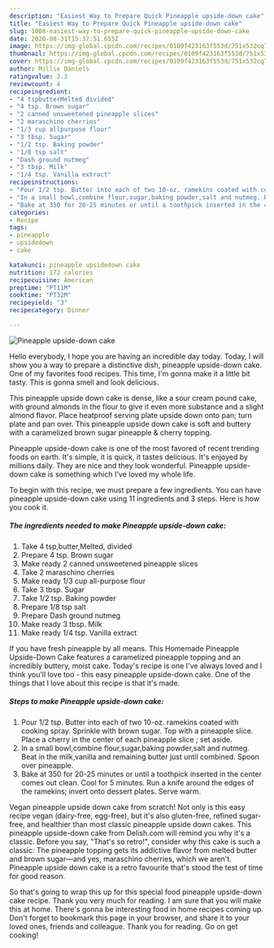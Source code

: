 ```yaml
---
description: "Easiest Way to Prepare Quick Pineapple upside-down cake"
title: "Easiest Way to Prepare Quick Pineapple upside-down cake"
slug: 1008-easiest-way-to-prepare-quick-pineapple-upside-down-cake
date: 2020-08-31T15:37:51.655Z
image: https://img-global.cpcdn.com/recipes/0109f423163f553d/751x532cq70/pineapple-upside-down-cake-recipe-main-photo.jpg
thumbnail: https://img-global.cpcdn.com/recipes/0109f423163f553d/751x532cq70/pineapple-upside-down-cake-recipe-main-photo.jpg
cover: https://img-global.cpcdn.com/recipes/0109f423163f553d/751x532cq70/pineapple-upside-down-cake-recipe-main-photo.jpg
author: Millie Daniels
ratingvalue: 3.3
reviewcount: 4
recipeingredient:
- "4 tspbutterMelted divided"
- "4 tsp. Brown sugar"
- "2 canned unsweetened pineapple slices"
- "2 maraschino cherries"
- "1/3 cup allpurpose flour"
- "3 tbsp. Sugar"
- "1/2 tsp. Baking powder"
- "1/8 tsp salt"
- "Dash ground nutmeg"
- "3 tbsp. Milk"
- "1/4 tsp. Vanilla extract"
recipeinstructions:
- "Pour 1/2 tsp. Butter into each of two 10-oz. ramekins coated with cooking spray. Sprinkle with brown sugar. Top with a pineapple slice. Place a cherry in the center of each pineapple slice ; set aside."
- "In a small bowl,combine flour,sugar,baking powder,salt and nutmeg. Beat in the milk,vanilla and remaining butter just until combined. Spoon over pineapple."
- "Bake at 350 for 20-25 minutes or until a toothpick inserted in the center comes out clean. Cool for 5 minutes. Run a knife around the edges of the ramekins; invert onto dessert plates. Serve warm."
categories:
- Recipe
tags:
- pineapple
- upsidedown
- cake

katakunci: pineapple upsidedown cake 
nutrition: 172 calories
recipecuisine: American
preptime: "PT11M"
cooktime: "PT32M"
recipeyield: "3"
recipecategory: Dinner

---
```



![Pineapple upside-down cake](https://img-global.cpcdn.com/recipes/0109f423163f553d/751x532cq70/pineapple-upside-down-cake-recipe-main-photo.jpg)

Hello everybody, I hope you are having an incredible day today. Today, I will show you a way to prepare a distinctive dish, pineapple upside-down cake. One of my favorites food recipes. This time, I'm gonna make it a little bit tasty. This is gonna smell and look delicious.

This pineapple upside down cake is dense, like a sour cream pound cake, with ground almonds in the flour to give it even more substance and a slight almond flavor. Place heatproof serving plate upside down onto pan; turn plate and pan over. This pineapple upside down cake is soft and buttery with a caramelized brown sugar pineapple &amp; cherry topping.

Pineapple upside-down cake is one of the most favored of recent trending foods on earth. It's simple, it is quick, it tastes delicious. It's enjoyed by millions daily. They are nice and they look wonderful. Pineapple upside-down cake is something which I've loved my whole life.


To begin with this recipe, we must prepare a few ingredients. You can have pineapple upside-down cake using 11 ingredients and 3 steps. Here is how you cook it.

<!--inarticleads1-->

##### The ingredients needed to make Pineapple upside-down cake:

1. Take 4 tsp,butter,Melted, divided
1. Prepare 4 tsp. Brown sugar
1. Make ready 2 canned unsweetened pineapple slices
1. Take 2 maraschino cherries
1. Make ready 1/3 cup all-purpose flour
1. Take 3 tbsp. Sugar
1. Take 1/2 tsp. Baking powder
1. Prepare 1/8 tsp salt
1. Prepare Dash ground nutmeg
1. Make ready 3 tbsp. Milk
1. Make ready 1/4 tsp. Vanilla extract


If you have fresh pineapple by all means. This Homemade Pineapple Upside-Down Cake features a caramelized pineapple topping and an incredibly buttery, moist cake. Today&#39;s recipe is one I&#39;ve always loved and I think you&#39;ll love too - this easy pineapple upside-down cake. One of the things that I love about this recipe is that it&#39;s made. 

<!--inarticleads2-->

##### Steps to make Pineapple upside-down cake:

1. Pour 1/2 tsp. Butter into each of two 10-oz. ramekins coated with cooking spray. Sprinkle with brown sugar. Top with a pineapple slice. Place a cherry in the center of each pineapple slice ; set aside.
1. In a small bowl,combine flour,sugar,baking powder,salt and nutmeg. Beat in the milk,vanilla and remaining butter just until combined. Spoon over pineapple.
1. Bake at 350 for 20-25 minutes or until a toothpick inserted in the center comes out clean. Cool for 5 minutes. Run a knife around the edges of the ramekins; invert onto dessert plates. Serve warm.


Vegan pineapple upside down cake from scratch! Not only is this easy recipe vegan (dairy-free, egg-free), but it&#39;s also gluten-free, refined sugar-free, and healthier than most classic pineapple upside down cakes. This pineapple upside-down cake from Delish.com will remind you why it&#39;s a classic. Before you say, &#34;That&#39;s so retro!&#34;, consider why this cake is such a classic: The pineapple topping gets its addictive flavor from melted butter and brown sugar—and yes, maraschino cherries, which we aren&#39;t. Pineapple upside down cake is a retro favourite that&#39;s stood the test of time for good reason. 

So that's going to wrap this up for this special food pineapple upside-down cake recipe. Thank you very much for reading. I am sure that you will make this at home. There's gonna be interesting food in home recipes coming up. Don't forget to bookmark this page in your browser, and share it to your loved ones, friends and colleague. Thank you for reading. Go on get cooking!
